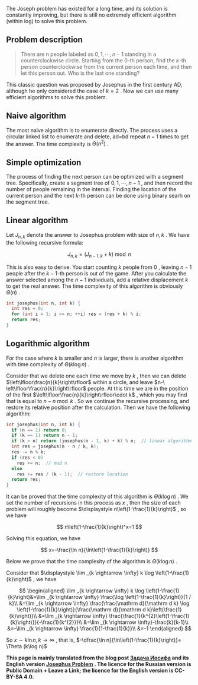 The Joseph problem has existed for a long time, and its solution is constantly improving, but there is still no extremely efficient algorithm (within log) to solve this problem.

## Problem description

> There are n people labeled as $0,1,\cdots, n-1$ standing in a counterclockwise circle. Starting from the $0$-th person, find the $k$-th person counterclockwise from the current person each time, and then let this person out. Who is the last one standing?

This classic question was proposed by Josephus in the first century AD, although he only considered the case of $k=2$ . Now we can use many efficient algorithms to solve this problem.

## Naive algorithm

The most naive algorithm is to enumerate directly. The process uses a circular linked list to enumerate and delete, ad=bd repeat $n-1$ times to get the answer. The time complexity is $\Theta (n^2)$ .

## Simple optimization

The process of finding the next person can be optimized with a segment tree. Specifically, create a segment tree of $0,1,\cdots, n-1$ , and then record the number of people remaining in the interval. Finding the location of the current person and the next $k$-th person can be done using binary searh on the segment tree.

## Linear algorithm

Let $J_{n,k}$ denote the answer to Josephus problem with size of $n,k$ . We have the following recursive formula:

$$
J_{n,k}=(J_{n-1,k}+k)\bmod n
$$

This is also easy to derive. You start counting $k$ people from $0$ , leaving $n-1$ people after the $k-1$-th person is out of the game. After you calculate the answer selected among the $n-1$ individuals, add a relative displacement $k$ to get the real answer. The time complexity of this algorithm is obviously $\Theta (n)$ .

```cpp
int josephus(int n, int k) {
  int res = 0;
  for (int i = 1; i <= n; ++i) res = (res + k) % i;
  return res;
}
```

## Logarithmic algorithm

For the case where $k$ is smaller and $n$ is larger, there is another algorithm with time complexity of $\Theta (k\log n)$ .

Consider that we delete one each time we move by $k$ , then we can delete $\left\lfloor\frac{n}{k}\right\rfloor$ within a circle, and leave $n-\ left\lfloor\frac{n}{k}\right\rfloor$ people. At this time we are in the position of the first $\left\lfloor\frac{n}{k}\right\rfloor\cdot k$ , which you may find that is equal to $n-n\bmod k$ . So we continue the recursive processing, and restore its relative position after the calculation. Then we have the following algorithm:

```cpp
int josephus(int n, int k) {
  if (n == 1) return 0;
  if (k == 1) return n - 1;
  if (k > n) return (josephus(n - 1, k) + k) % n;  // linear algorithm
  int res = josephus(n - n / k, k);
  res -= n % k;
  if (res < 0)
    res += n;  // mod n
  else
    res += res / (k - 1);  // restore location
  return res;
}
```

It can be proved that the time complexity of this algorithm is $\Theta (k\log n)$ . We set the number of recursions in this process as $x$ , then the size of each problem will roughly become $\displaystyle n\left(1-\frac{1}{k}\right)$ , so we have 

$$
n\left(1-\frac{1}{k}\right)^x=1
$$

Solving this equation, we have

$$
x=-\frac{\ln n}{\ln\left(1-\frac{1}{k}\right)}
$$

Below we prove that the time complexity of the algorithm is $\Theta (k\log n)$ .

Consider that $\displaystyle \lim _{k \rightarrow \infty} k \log \left(1-\frac{1}{k}\right)$ , we have

$$
\begin{aligned}
\lim _{k \rightarrow \infty} k \log \left(1-\frac{1}{k}\right)&=\lim _{k \rightarrow \infty} \frac{\log \left(1-\frac{1}{k}\right)}{1 / k}\\
&=\lim _{k \rightarrow \infty} \frac{\frac{\mathrm d}{\mathrm d k} \log \left(1-\frac{1}{k}\right)}{\frac{\mathrm d}{\mathrm d k}\left(\frac{1}{k}\right)}\\
&=\lim _{k \rightarrow \infty} \frac{\frac{1}{k^{2}\left(1-\frac{1}{k}\right)}}{-\frac{1}{k^{2}}}\\
&=\lim _{k \rightarrow \infty}-\frac{k}{k-1}\\
&=-\lim _{k \rightarrow \infty} \frac{1}{1-\frac{1}{k}}\\
&=-1
\end{aligned}
$$

So $x \sim k \ln n, k\to \infty$ , that is, $-\dfrac{\ln n}{\ln\left(1-\frac{1}{k}\right)}= \Theta (k\log n)$ 

 **This page is mainly translated from the blog post [Задача Иосифа](https://e-maxx.ru/algo/joseph_problem) and its English version [Josephus Problem](https://cp-algorithms.com/others/josephus_problem.html) . The licence for the Russian version is Public Domain + Leave a Link; the licence for the English version is CC-BY-SA 4.0.** 
